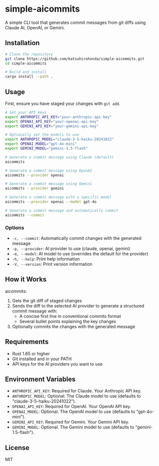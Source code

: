 # simple-aicommits

A simple CLI tool that generates commit messages from git diffs using Claude AI, OpenAI, or Gemini.

## Installation

```bash
# Clone the repository
git clone https://github.com/katsuhirohonda/simple-aicommits.git
cd simple-aicommits

# Build and install
cargo install --path .
```

## Usage

First, ensure you have staged your changes with `git add`.

```bash
# Set your API keys
export ANTHROPIC_API_KEY="your-anthropic-api-key"
export OPENAI_API_KEY="your-openai-api-key"
export GEMINI_API_KEY="your-gemini-api-key"

# Optionally set the models to use
export ANTHROPIC_MODEL="claude-3-5-haiku-20241022"
export OPENAI_MODEL="gpt-4o-mini"
export GEMINI_MODEL="gemini-1.5-flash"

# Generate a commit message using Claude (default)
aicommits

# Generate a commit message using OpenAI
aicommits --provider openai

# Generate a commit message using Gemini
aicommits --provider gemini

# Generate a commit message with a specific model
aicommits --provider openai --model gpt-4o

# Generate a commit message and automatically commit
aicommits --commit
```

### Options

- `-c, --commit`: Automatically commit changes with the generated message
- `-p, --provider`: AI provider to use (claude, openai, gemini)
- `-m, --model`: AI model to use (overrides the default for the provider)
- `-h, --help`: Print help information
- `-V, --version`: Print version information

## How it Works

aicommits:

1. Gets the git diff of staged changes
2. Sends the diff to the selected AI provider to generate a structured commit message with:
   - A concise first line in conventional commits format
   - Several bullet points explaining the key changes
3. Optionally commits the changes with the generated message

## Requirements

- Rust 1.65 or higher
- Git installed and in your PATH
- API keys for the AI providers you want to use

## Environment Variables

- `ANTHROPIC_API_KEY`: Required for Claude. Your Anthropic API key.
- `ANTHROPIC_MODEL`: Optional. The Claude model to use (defaults to "claude-3-5-haiku-20241022").
- `OPENAI_API_KEY`: Required for OpenAI. Your OpenAI API key.
- `OPENAI_MODEL`: Optional. The OpenAI model to use (defaults to "gpt-4o-mini").
- `GEMINI_API_KEY`: Required for Gemini. Your Gemini API key.
- `GEMINI_MODEL`: Optional. The Gemini model to use (defaults to "gemini-1.5-flash").

## License

MIT